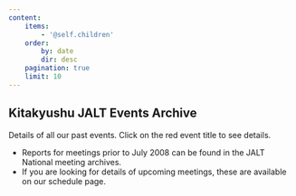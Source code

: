 ```yaml
---
content:
    items:
        - '@self.children'
    order:
        by: date
        dir: desc
    pagination: true
    limit: 10
---
```


## Kitakyushu JALT Events Archive

Details of all our past events. Click on the red event title to see details.

* Reports for meetings prior to July 2008 can be found in the JALT National meeting archives.
* If you are looking for details of upcoming meetings, these are available on our schedule page.

